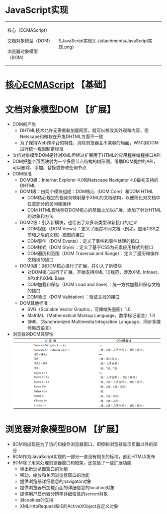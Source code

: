 # JavaScript实现
<table style="border-style:none">
    <tr>
        <td style="border-style:none;vertical-align:middle">
            <p>核心（ECMAScript）</p>
            <p>文档对象模型（DOM）</p>
            <p>浏览器对象模型（BOM）</p>
        </td>
        <td style="border-style:none;vertical-align:middle">
            <p>![JavaScript实现](../attachments/JavaScript实现.png)</p>
        </td>
    </tr>
</table>

# [核心ECMAScript](ECMAScript标准.md) 【基础】

# 文档对象模型DOM 【扩展】
+ DOM的产生
   + DHTML技术允许无需重新加载网页，就可以修改其外观和内容，但Netscape和微软在开发DHTML方面不一致
   + 为了保持Web跨平台的特性，消除浏览器互不兼容的局面，W3C对DOM进行统一规划制定标准
+ 文档对象模型DOM是针对XML但经过扩展用于HTML的应用程序编程接口API
+ DOM把整个页面映射为一个多层节点结构的树形图，借助DOM提供的API，可以删除、添加、替换或修改任何节点
+ DOM标准
   + DOM0级：Internet Explorer 4.0和Netscape Navigator 4.0最初支持的DHTML
   + DOM1级：由两个模块组成：DOM核心（DOM Core）和DOM HTML
      + DOM核心规定的是如何映射基于XML的文档结构，以便简化对文档中任意部分的访问和操作
      + DOM HTML模块则在DOM核心的基础上加以扩展，添加了针对HTML的对象和方法
   + DOM2级：引入新模块，也给出了众多新类型和新接口的定义
      + DOM视图（DOM Views）：定义了跟踪不同文档（例如，应用CSS之前和之后的文档）视图的接口
      + DOM事件（DOM Events）：定义了事件和事件处理的接口
      + DOM样式（DOM Style）：定义了基于CSS为元素应用样式的接口
      + DOM遍历和范围（DOM Traversal and Range）：定义了遍历和操作文档树的接口
   + DOM3级：对DOM核心进行了扩展，并引入了新模块
      + 对DOM核心进行了扩展，开始支持XML 1.0规范，涉及XML Infoset、XPath和XML Base
      + DOM加载和保存（DOM Load and Save）：统一方式加载和保存文档的接口
      + DOM验证（DOM Validation）：验证文档的接口
   + DOM其他标准：
      + SVG（Scalable Vector Graphic，可伸缩矢量图）1.0
      + MathML（Mathematical Markup Language，数学标记语言）1.0
      + SMIL（Synchronized Multimedia Integration Language，同步多媒体集成语言）
+ 浏览器的DOM兼容性
![浏览器的DOM兼容性](../attachments/浏览器的DOM兼容性.png)


# 浏览器对象模型BOM 【扩展】
+ BOM的出现是为了访问和操作浏览器窗口，即控制浏览器显示页面以外的部分
+ BOM作为JavaScript实现的一部分一直没有相关的标准，直到HTML5发布
+ BOM除了用来处理浏览器窗口和框架，还包括了一些扩展功能
   + 弹出新浏览器窗口的功能
   + 移动、缩放和关闭浏览器窗口的功能
   + 提供浏览器详细信息的navigator对象
   + 提供浏览器所加载页面的详细信息的location对象
   + 提供用户显示器分辨率详细信息的screen对象
   + 对cookies的支持
   + XMLHttpRequest和IE的ActiveXObject自定义对象


